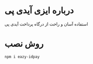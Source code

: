 <div dir=”rtl”>

  # درباره ایزی آیدی پی

  <p>استفاده آسان و راحت از درگاه پرداخت آیدی پی</p>
</div>
<div dir=”rtl”>

  # روش نصب
  
  ```
  npm i eazy-idpay
  ```

</div>
